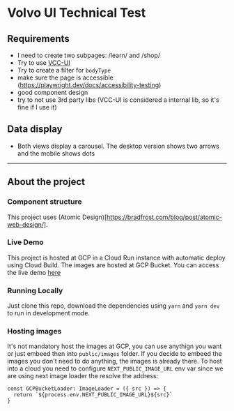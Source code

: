 # Volvo UI Technical Test

## Requirements

- I need to create two subpages: /learn/<carId> and /shop/<carId>
- Try to use [VCC-UI](https://vcc-ui.vercel.app/)
- Try to create a filter for `bodyType`
- make sure the page is accessible (https://playwright.dev/docs/accessibility-testing)
- good component design
- try to not use 3rd party libs (VCC-UI is considered a internal lib, so it's fine if I use it)

## Data display
  
- Both views display a carousel. The desktop version shows two arrows and the mobile shows dots

-------

## About the project

### Component structure

This project uses (Atomic Design)[https://bradfrost.com/blog/post/atomic-web-design/]. 

### Live Demo

This project is hosted at GCP in a Cloud Run instance with automatic deploy using Cloud Build. The images are hosted at GCP Bucket. You can access the live demo [here](https://car-list-g73jthabkq-od.a.run.app/)

### Running Locally

Just clone this repo, download the dependencies using `yarn` and `yarn dev` to run in development mode.

### Hosting images

It's not mandatory host the images at GCP, you can use anythign you want or just embeed then into `public/images` folder. If you decide to embeed the images you don't need to do anything, the images is already there. To host into a cloud you need to configure `NEXT_PUBLIC_IMAGE_URL` env var since we are using next image loader the resolve the address:

```
const GCPBucketLoader: ImageLoader = ({ src }) => {
  return `${process.env.NEXT_PUBLIC_IMAGE_URL}${src}`
}
```




